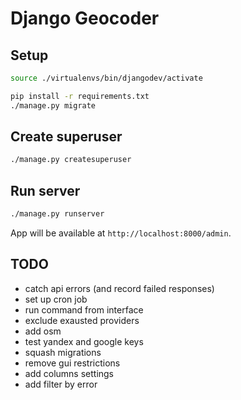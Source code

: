 Django Geocoder
====

Setup
----

```bash
source ./virtualenvs/bin/djangodev/activate

pip install -r requirements.txt
./manage.py migrate
```

Create superuser
----

```bash
./manage.py createsuperuser
```

Run server
----

```bash
./manage.py runserver
```

App will be available at `http://localhost:8000/admin`.

TODO
----

- catch api errors (and record failed responses)
- set up cron job
- run command from interface
- exclude exausted providers
- add osm
- test yandex and google keys
- squash migrations
- remove gui restrictions
- add columns settings
- add filter by error

